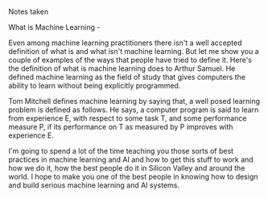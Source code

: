 
Notes taken

What is Machine Learning -

Even among machine learning practitioners there isn't a well accepted definition of what is and what isn't machine learning. But let me show you a couple of examples of the ways that people have tried to define it. Here's the definition of what is machine learning does to Arthur Samuel. He defined machine learning as the field of study that gives computers the ability to learn without being explicitly programmed.

Tom Mitchell defines machine learning by saying that, a well posed learning problem is defined as follows. He says, a computer program is said to learn from experience E, with respect to some task T, and some performance measure P, if its performance on T as measured by P improves with experience E.

I'm going to spend a lot of the time teaching you those sorts of best practices in machine learning and AI and how to get this stuff to work and how we do it, how the best people do it in Silicon Valley and around the world. I hope to make you one of the best people in knowing how to design and build serious machine learning and AI systems. 
